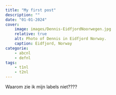 ```yaml
---
title: "My first post"
description: ""
date: "01-01-2024"
cover:
    image: images/Dennis-EidfjordNoorwegen.jpg
    relative: true
    alt: Photo of Dennis in Eidfjord Norway.
    caption: Eidfjord, Norway
categorie:
    - abcnl
    - defnl
tags:
    - t1nl
    - t2nl
---
```

Waarom zie ik mijn labels niet????